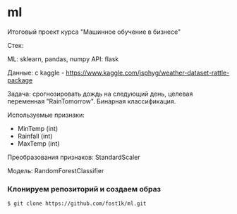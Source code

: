 # ml

Итоговый проект курса "Машинное обучение в бизнесе"

Стек:

ML: sklearn, pandas, numpy
API: flask

Данные: с kaggle - https://www.kaggle.com/jsphyg/weather-dataset-rattle-package

Задача: cрогнозировать дождь на следующий день, целевая переменная "RainTomorrow". Бинарная классификация.

Используемые признаки:

- MinTemp (int)
- Rainfall (int)
- MaxTemp (int)

Преобразования признаков: StandardScaler

Модель: RandomForestClassifier

### Клонируем репозиторий и создаем образ
```
$ git clone https://github.com/fost1k/ml.git
```
